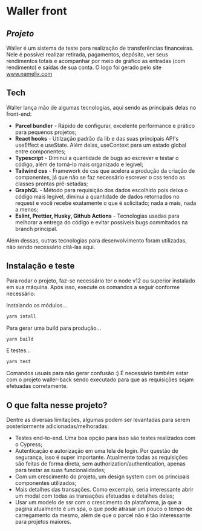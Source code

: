 # Waller front
## _Projeto_

Waller é um sistema de teste para realização de transferências financeiras. Nele é possível realizar retirada, pagamentos, depósito, ver seus rendimentos totais e acompanhar por meio de gráfico as entradas (com rendimento) e saídas de sua conta. O logo foi gerado pelo site www.namelix.com

## Tech

Waller lança mão de algumas tecnologias, aqui sendo as principais delas no front-end:

- **Parcel bundler** - Rápido de configurar, excelente performance e prático para pequenos projetos;
- **React hooks** - Utilzação padrão da lib e das suas principais API's useEffect e useState. Além delas, useContext para um estado global entre componentes;
- **Typescript** - Diminui a quantidade de bugs ao escrever e testar o código, além de torná-lo mais organizado e legível;
- **Tailwind css** - Framework de css que acelera a produção da criação de componentes, já que não se faz necessário escrever o css tendo as classes prontas pré-setadas;
- **GraphQL** - Método para requisição dos dados escolhido pois deixa o código mais legível, diminui a quantidade de dados retornados no request e você recebe exatamente o que é solicitado; nada a mais, nada a menos;
- **Eslint, Prettier, Husky, Github Actions** - Tecnologias usadas para melhorar a entrega do código e evitar possíveis bugs commitados na branch principal. 

Além dessas, outras tecnologias para desenvolvimento foram utilizadas, não sendo necessário citá-las aqui.

## Instalação e teste

Para rodar o projeto, faz-se necessário ter o node v12 ou superior instalado em sua máquina. Após isso, execute os comandos a seguir conforme necessário: 

Instalando os módulos...
```sh
yarn intall
```

Para gerar uma build para produção...

```sh
yarn build
```
E testes...

```sh
yarn test
```

Comandos usuais para não gerar confusão :)
É necessário também estar com o projeto waller-back sendo executado para que as requisições sejam efetuadas corretamente.

## O que falta nesse projeto?

Dentre as diversas limitações, algumas podem ser levantadas para serem posteriormente adicionadas/melhoradas:
- Testes end-to-end. Uma boa opção para isso são testes realizados com o Cypress;
- Autenticação e autorização em uma tela de login. Por questão de segurança, isso é super importante. Atualmente todas as requisições são feitas de forma direta, sem authorization/authentication, apenas para testar as suas funcionalidades;
- Com um crescimento do projeto, um design system com os principais componentes utilizados;
- Mais detalhes das transações. Como excemplo, seria interessante abrir um modal com todas as transações efetuadas e detalhes delas;
- Usar um modelo de ssr com o crescimento da plataforma, ja que a pagina atualmente é um spa, o que pode atrasar um pouco o tempo de carregamento da mesmo, além de que o parcel não é tão interessante para projetos maiores.
